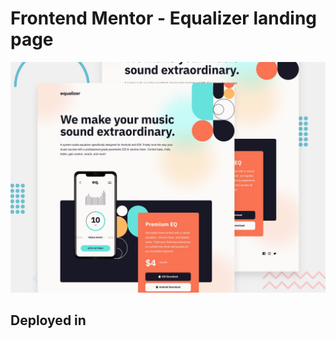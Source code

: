 # Frontend Mentor - Equalizer landing page

![Design preview for the Equalizer landing page coding challenge](./preview.jpg)

## Deployed in
